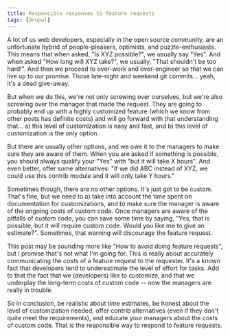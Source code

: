 ```yaml
---
title: Responsible responses to feature requests
tags: [drupal]
---
```

A lot of us web developers, especially in the open source community, are an unfortunate hybrid of people-pleasers, optimists, and puzzle-enthusiasts. This means that when asked, "Is XYZ possible?", we usually say "Yes". And when asked "How long will XYZ take?", we usually, "That shouldn't be too hard!". And then we proceed to over-work and over-engineer so that we can live up to our promise. Those late-night and weekend git commits... yeah, it's a dead give-away.

But when we do this, we're not only screwing over ourselves, but we're also screwing over the manager that made the request. They are going to probably end up with a highly customized feature (which we know from other posts has definite costs) and will go forward with that understanding that... a) this level of customization is easy and fast, and b) this level of customization is the only option.

But there are usually other options, and we owe it to the managers to make sure they are aware of them. When you are asked if something is possible, you should always qualify your "Yes" with "but it will take X hours". And even better, offer some alternatives: "If we did ABC instead of XYZ, we could use this contrib module and it will only take Y hours."

Sometimes though, there are no other options. It's just got to be custom. That's fine, but we need to a) take into account the time spent on documentation for customizations, and b) make sure the manager is aware of the ongoing costs of custom code. Once managers are aware of the pitfalls of custom code, you can save some time by saying, "Yes, that is possible, but it will require custom code. Would you like me to give an estimate?". Sometimes, that warning will discourage the feature request.

This post may be sounding more like "How to avoid doing feature requests", but I promise that's not what I'm going for. This is really about accurately communicating the _costs_ of a feature request to the requester. It's a known fact that developers tend to underestimate the level of effort for tasks. Add to that the fact that we (developers) like to customize, and that we underplay the long-term costs of custom code -- now the managers are really in trouble.

So in conclusion, be realistic about time estimates, be honest about the level of customization needed, offer contrib alternatives (even if they don't quite meet the requirements), and educate your managers about the costs of custom code. That is the responsible way to respond to feature requests.
